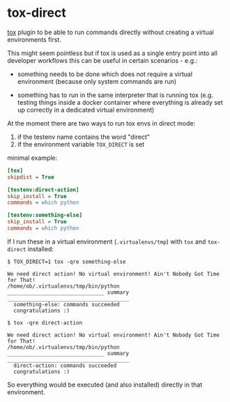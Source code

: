 # tox-direct

[tox](https://tox.readthedocs.io) plugin to be able to run commands directly without creating a virtual environments first.

This might seem pointless but if tox is used as a single entry point into all developer workflows this can be useful in certain scenarios - e.g.:
 
* something needs to be done which does not require a virtual environment (because only system commands are run) 
+ something has to run in the same interpreter that is running tox (e.g. testing things inside a docker container where everything is already set up correctly in a dedicated virtual environment)

At the moment there are two ways to run tox envs in direct mode:

1. if the testenv name contains the word "direct"
2. if the environment variable `TOX_DIRECT` is set


minimal example:

```ini
[tox]
skipdist = True

[testenv:direct-action]
skip_install = True
commands = which python

[testenv:something-else]
skip_install = True
commands = which python
```

If I run these in a virtual environment (`.virtualenvs/tmp`) with `tox` and `tox-direct` installed:

```text
$ TOX_DIRECT=1 tox -qre something-else

We need direct action! No virtual environment! Ain't Nobody Got Time for That!
/home/ob/.virtualenvs/tmp/bin/python
_______________________________ summary _______________________________________
  something-else: commands succeeded
  congratulations :)
```

```text
$ tox -qre direct-action  

We need direct action! No virtual environment! Ain't Nobody Got Time for That!
/home/ob/.virtualenvs/tmp/bin/python
_______________________________ summary _______________________________________
  direct-action: commands succeeded
  congratulations :)
```

So everything would be executed (and also installed) directly in that environment.
